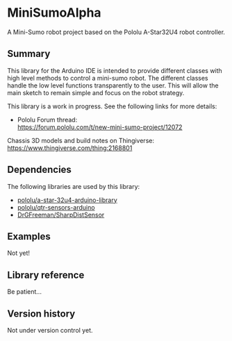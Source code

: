 # MiniSumoAlpha
A Mini-Sumo robot project based on the Pololu A-Star32U4 robot controller.

## Summary
This library for the Arduino IDE is intended to provide different classes with high level methods to control a mini-sumo robot. The different classes handle the low level functions transparently to the user. This will allow the main sketch to remain simple and focus on the robot strategy.

This library is a work in progress. See the following links for more details:

* Pololu Forum thread:  
https://forum.pololu.com/t/new-mini-sumo-project/12072

Chassis 3D models and build notes on Thingiverse:  
https://www.thingiverse.com/thing:2168801

## Dependencies
The following libraries are used by this library:  
* [pololu/a-star-32u4-arduino-library](https://github.com/pololu/a-star-32u4-arduino-library)
* [pololu/qtr-sensors-arduino](https://github.com/pololu/qtr-sensors-arduino)
* [DrGFreeman/SharpDistSensor](https://github.com/DrGFreeman/SharpDistSensor)

## Examples
Not yet!

## Library reference
Be patient...

## Version history
Not under version control yet.
